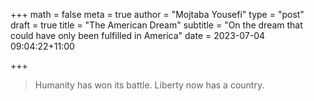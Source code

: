 +++
math = false 
meta = true
author = "Mojtaba Yousefi"
type = "post"
draft = true
title = "The American Dream"
subtitle = "On the dream that could have only been fulfilled in America"
date = 2023-07-04 09:04:22+11:00

+++

>  Humanity has won its battle. Liberty now has a country.
